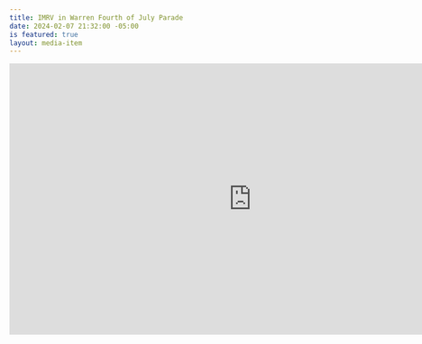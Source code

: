 ```yaml
---
title: IMRV in Warren Fourth of July Parade
date: 2024-02-07 21:32:00 -05:00
is featured: true
layout: media-item
---
```


<iframe width="857" height="482" src="https://www.youtube.com/embed/05OAe829_yo" title="Warren July 4th Parade Vermont 2023" frameborder="0" allow="accelerometer; autoplay; clipboard-write; encrypted-media; gyroscope; picture-in-picture; web-share" allowfullscreen></iframe>